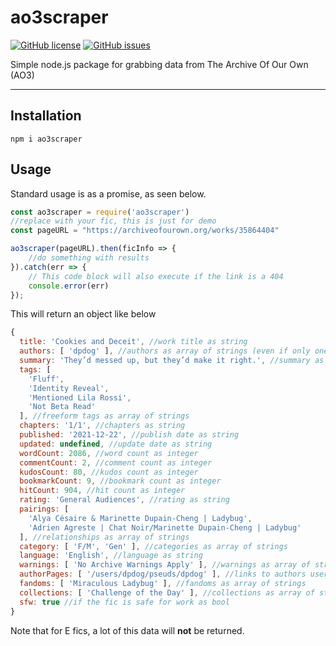 # ao3scraper

[![GitHub license](https://img.shields.io/github/license/displayportdog/ao3scraper?style=for-the-badge)](https://github.com/displayportdog/ao3scraper/blob/main/LICENSE) [![GitHub issues](https://img.shields.io/github/issues/displayportdog/ao3scraper?style=for-the-badge)](https://github.com/displayportdog/ao3scraper/issues)

Simple node.js package for grabbing data from The Archive Of Our Own (AO3) 

---

## Installation
```
npm i ao3scraper
```

## Usage

Standard usage is as a promise, as seen below.

```js
const ao3scraper = require('ao3scraper')
//replace with your fic, this is just for demo
const pageURL = "https://archiveofourown.org/works/35864404"

ao3scraper(pageURL).then(ficInfo => {
    //do something with results
}).catch(err => {
    // This code block will also execute if the link is a 404
    console.error(err)
});
```

This will return an object like below

```js
{
  title: 'Cookies and Deceit', //work title as string
  authors: [ 'dpdog' ], //authors as array of strings (even if only one)
  summary: 'They’d messed up, but they’d make it right.', //summary as string
  tags: [
    'Fluff',
    'Identity Reveal',
    'Mentioned Lila Rossi',
    'Not Beta Read'
  ], //freeform tags as array of strings
  chapters: '1/1', //chapters as string
  published: '2021-12-22', //publish date as string
  updated: undefined, //update date as string 
  wordCount: 2086, //word count as integer
  commentCount: 2, //comment count as integer
  kudosCount: 80, //kudos count as integer
  bookmarkCount: 9, //bookmark count as integer
  hitCount: 904, //hit count as integer
  rating: 'General Audiences', //rating as string
  pairings: [
    'Alya Césaire & Marinette Dupain-Cheng | Ladybug',
    'Adrien Agreste | Chat Noir/Marinette Dupain-Cheng | Ladybug'
  ], //relationships as array of strings
  category: [ 'F/M', 'Gen' ], //categories as array of strings
  language: 'English', //language as string
  warnings: [ 'No Archive Warnings Apply' ], //warnings as array of strings
  authorPages: [ '/users/dpdog/pseuds/dpdog' ], //links to authors userpages as array of strings
  fandoms: [ 'Miraculous Ladybug' ], //fandoms as array of strings
  collections: [ 'Challenge of the Day' ], //collections as array of strings
  sfw: true //if the fic is safe for work as bool
}
```

Note that for E fics, a lot of this data will __not__ be returned.





